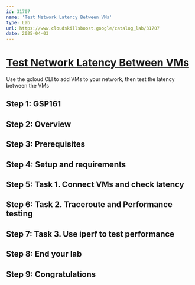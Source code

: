 ```yaml
---
id: 31707
name: 'Test Network Latency Between VMs'
type: Lab
url: https://www.cloudskillsboost.google/catalog_lab/31707
date: 2025-04-03
---
```


# [Test Network Latency Between VMs](https://www.cloudskillsboost.google/catalog_lab/31707)

Use the gcloud CLI to add VMs to your network, then test the latency between the VMs

## Step 1: GSP161

## Step 2: Overview

## Step 3: Prerequisites

## Step 4: Setup and requirements

## Step 5: Task 1. Connect VMs and check latency

## Step 6: Task 2. Traceroute and Performance testing

## Step 7: Task 3. Use iperf to test performance

## Step 8: End your lab

## Step 9: Congratulations
